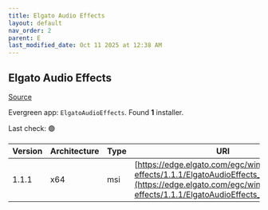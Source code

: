 ```yaml
---
title: Elgato Audio Effects
layout: default
nav_order: 2
parent: E
last_modified_date: Oct 11 2025 at 12:38 AM
---
```


## Elgato Audio Effects

[Source](https://www.elgato.com/)

Evergreen app: `ElgatoAudioEffects`. Found **1** installer.

Last check: 🟢

| Version | Architecture | Type | URI                                                                                                                                                                                |
| ------- | ------------ | ---- | ---------------------------------------------------------------------------------------------------------------------------------------------------------------------------------- |
| 1.1.1   | x64          | msi  | [https://edge.elgato.com/egc/windows/audio-effects/1.1.1/ElgatoAudioEffects_1.1.1.80.msi](https://edge.elgato.com/egc/windows/audio-effects/1.1.1/ElgatoAudioEffects_1.1.1.80.msi) |
